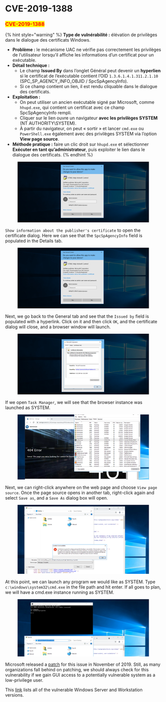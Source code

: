 # CVE-2019-1388

### <mark style="color:red;">CVE-2019-1388</mark>

{% hint style="warning" %}
**Type de vulnérabilité :** élévation de privilèges dans le dialogue des certificats Windows.

* **Problème :** le mécanisme UAC ne vérifie pas correctement les privilèges de l’utilisateur lorsqu’il affiche les informations d’un certificat pour un exécutable.
* **Détail technique :**
  * Le champ **Issued By** dans l’onglet Général peut devenir un **hyperlien** si le certificat de l’exécutable contient l’OID `1.3.6.1.4.1.311.2.1.10` (SPC\_SP\_AGENCY\_INFO\_OBJID / SpcSpAgencyInfo).
  * Si ce champ contient un lien, il est rendu cliquable dans le dialogue des certificats.
* **Exploitation :**
  * On peut utiliser un ancien exécutable signé par Microsoft, comme `hhupd.exe`, qui contient un certificat avec ce champ SpcSpAgencyInfo rempli.
  * Cliquer sur le lien ouvre un navigateur **avec les privilèges SYSTEM** (NT AUTHORITY\SYSTEM).
  * À partir du navigateur, on peut « sortir » et lancer `cmd.exe` ou `PowerShell.exe` également avec des privilèges SYSTEM via l’option **View page source**.
* **Méthode pratique :** faire un clic droit sur `hhupd.exe` et sélectionner **Exécuter en tant qu’administrateur**, puis exploiter le lien dans le dialogue des certificats.
{% endhint %}

<figure><img src="../../../../.gitbook/assets/image (7).png" alt=""><figcaption></figcaption></figure>

`Show information about the publisher's certificate` to open the certificate dialog. Here we can see that the `SpcSpAgencyInfo` field is populated in the Details tab.

<figure><img src="../../../../.gitbook/assets/image (8).png" alt=""><figcaption></figcaption></figure>

Next, we go back to the General tab and see that the `Issued by` field is populated with a hyperlink. Click on it and then click `OK`, and the certificate dialog will close, and a browser window will launch.

<figure><img src="../../../../.gitbook/assets/image (9).png" alt=""><figcaption></figcaption></figure>

If we open `Task Manager`, we will see that the browser instance was launched as SYSTEM.

<figure><img src="../../../../.gitbook/assets/image (10).png" alt=""><figcaption></figcaption></figure>

Next, we can right-click anywhere on the web page and choose `View page source`. Once the page source opens in another tab, right-click again and select `Save as`, and a `Save As` dialog box will open.

<figure><img src="../../../../.gitbook/assets/image (11).png" alt=""><figcaption></figcaption></figure>

At this point, we can launch any program we would like as SYSTEM. Type `c:\windows\system32\cmd.exe` in the file path and hit enter. If all goes to plan, we will have a cmd.exe instance running as SYSTEM.

<figure><img src="../../../../.gitbook/assets/image (12).png" alt=""><figcaption></figcaption></figure>

Microsoft released a [patch](https://msrc.microsoft.com/update-guide/en-US/vulnerability/CVE-2019-1388) for this issue in November of 2019. Still, as many organizations fall behind on patching, we should always check for this vulnerability if we gain GUI access to a potentially vulnerable system as a low-privilege user.

This [link](https://web.archive.org/web/20210620053630/https://gist.github.com/gentilkiwi/802c221c0731c06c22bb75650e884e5a) lists all of the vulnerable Windows Server and Workstation versions.
